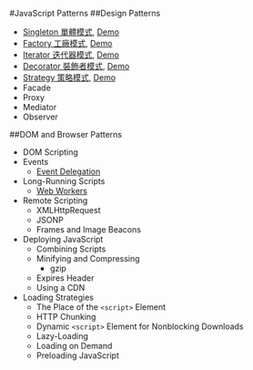 #JavaScript Patterns
##Design Patterns
- [Singleton 單體模式](singleton/singleton.md), [Demo](singleton/singleton.html)
- [Factory 工廠模式](factory/factory.md), [Demo](factory/factory.html)
- [Iterator 迭代器模式](iterator/iterator.md), [Demo](iterator/iterator.html)
- [Decorator 裝飾者模式](decorator/decorator.md), [Demo](decorator/decorators.html)
- [Strategy 策略模式](strategy/strategy.md), [Demo](strategy/strategy.html)
- Facade
- Proxy
- Mediator
- Observer

##DOM and Browser Patterns
- DOM Scripting
- Events
	- [Event Delegation](dom_and_browser_patterns/event_delegation/event_delegation.md)
- Long-Running Scripts
	- [Web Workers](web_workers/web_workers.md)
- Remote Scripting
	- XMLHttpRequest 
	- JSONP
	- Frames and Image Beacons
- Deploying JavaScript
	- Combining Scripts
	- Minifying and Compressing
		- gzip 
	- Expires Header
	- Using a CDN 
- Loading Strategies
	- The Place of the `<script>` Element
	- HTTP Chunking
	- Dynamic `<script>` Element for Nonblocking Downloads
	- Lazy-Loading
	- Loading on Demand
	- Preloading JavaScript
